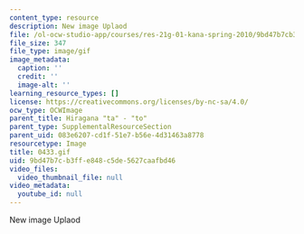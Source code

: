 ```yaml
---
content_type: resource
description: New image Uplaod
file: /ol-ocw-studio-app/courses/res-21g-01-kana-spring-2010/9bd47b7cb3ffe848c5de5627caafbd46_0433.gif
file_size: 347
file_type: image/gif
image_metadata:
  caption: ''
  credit: ''
  image-alt: ''
learning_resource_types: []
license: https://creativecommons.org/licenses/by-nc-sa/4.0/
ocw_type: OCWImage
parent_title: Hiragana "ta" - "to"
parent_type: SupplementalResourceSection
parent_uid: 083e6207-cd1f-51e7-b56e-4d31463a8778
resourcetype: Image
title: 0433.gif
uid: 9bd47b7c-b3ff-e848-c5de-5627caafbd46
video_files:
  video_thumbnail_file: null
video_metadata:
  youtube_id: null
---
```

New image Uplaod